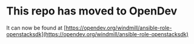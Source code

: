 # This repo has moved to OpenDev

It can now be found at [https://opendev.org/windmill/ansible-role-openstacksdk](https://opendev.org/windmill/ansible-role-openstacksdk)
